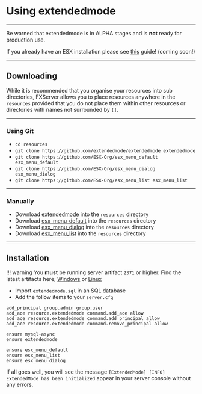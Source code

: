 <h1>Using extendedmode</h1>

-----

Be warned that extendedmode is in ALPHA stages and is **not** ready for production use.

If you already have an ESX installation please see [this]() guide! (coming soon!)

-----

## Downloading

While it is recommended that you organise your resources into sub directories, FXServer allows you to place resources anywhere in the `resources` provided that you do not place them within other resources or directories with names not surrounded by `[]`.

-----

<h3>Using Git</h3>

- `cd resources`
- `git clone https://github.com/extendedmode/extendedmode extendedmode`
- `git clone https://github.com/ESX-Org/esx_menu_default esx_menu_default`
- `git clone https://github.com/ESX-Org/esx_menu_dialog esx_menu_dialog`
- `git clone https://github.com/ESX-Org/esx_menu_list esx_menu_list`

-----

<h3>Manually</h3>

- Download [extendedmode](https://github.com/extendedmode/extendedmode/releases/latest) into the `resources` directory
- Download [esx_menu_default](https://github.com/ESX-Org/esx_menu_default/releases/latest) into the `resources` directory
- Download [esx_menu_dialog](https://github.com/ESX-Org/esx_menu_dialog/releases/latest) into the `resources` directory
- Download [esx_menu_list](https://github.com/ESX-Org/esx_menu_list/releases/latest) into the `resources` directory

-----

## Installation

!!! warning
    You **must** be running server artifact `2371` or higher. Find the latest artifacts here; [Windows](https://runtime.fivem.net/artifacts/fivem/build_server_windows/master/) or [Linux](https://runtime.fivem.net/artifacts/fivem/build_proot_linux/master/)

- Import `extendedmode.sql` in an SQL database
- Add the follow items to your `server.cfg`

```
add_principal group.admin group.user
add_ace resource.extendedmode command.add_ace allow
add_ace resource.extendedmode command.add_principal allow
add_ace resource.extendedmode command.remove_principal allow

ensure mysql-async
ensure extendedmode

ensure esx_menu_default
ensure esx_menu_list
ensure esx_menu_dialog
```

If all goes well, you will see the message `[ExtendedMode] [INFO] ExtendedMode has been initialized` appear in your server console without any errors.
